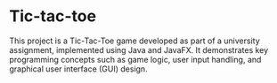 # Tic-tac-toe
This project is a Tic-Tac-Toe game developed as part of a university assignment, implemented using Java and JavaFX. It demonstrates key programming concepts such as game logic, user input handling, and graphical user interface (GUI) design.
